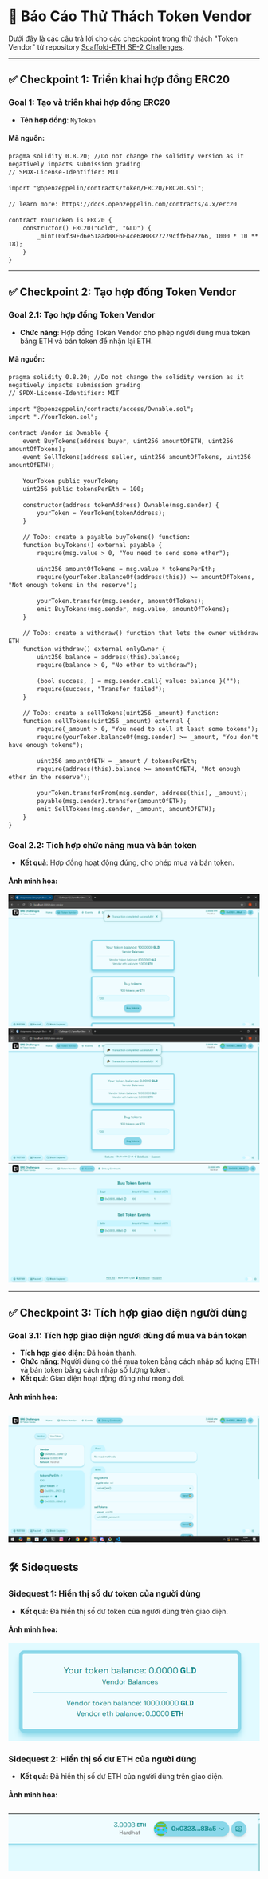 # 📝 Báo Cáo Thử Thách Token Vendor

Dưới đây là các câu trả lời cho các checkpoint trong thử thách "Token Vendor" từ repository [Scaffold-ETH SE-2 Challenges](https://github.com/scaffold-eth/se-2-challenges/tree/challenge-2-token-vendor).

---

## ✅ Checkpoint 1: Triển khai hợp đồng ERC20

### Goal 1: Tạo và triển khai hợp đồng ERC20

- **Tên hợp đồng**: `MyToken`

#### Mã nguồn:

```
pragma solidity 0.8.20; //Do not change the solidity version as it negatively impacts submission grading
// SPDX-License-Identifier: MIT

import "@openzeppelin/contracts/token/ERC20/ERC20.sol";

// learn more: https://docs.openzeppelin.com/contracts/4.x/erc20

contract YourToken is ERC20 {
    constructor() ERC20("Gold", "GLD") {
        _mint(0xf39Fd6e51aad88F6F4ce6aB8827279cffFb92266, 1000 * 10 ** 18);
    }
}
```

---

## ✅ Checkpoint 2: Tạo hợp đồng Token Vendor

### Goal 2.1: Tạo hợp đồng Token Vendor

- **Chức năng**: Hợp đồng Token Vendor cho phép người dùng mua token bằng ETH và bán token để nhận lại ETH.

#### Mã nguồn:

```
pragma solidity 0.8.20; //Do not change the solidity version as it negatively impacts submission grading
// SPDX-License-Identifier: MIT

import "@openzeppelin/contracts/access/Ownable.sol";
import "./YourToken.sol";

contract Vendor is Ownable {
    event BuyTokens(address buyer, uint256 amountOfETH, uint256 amountOfTokens);
    event SellTokens(address seller, uint256 amountOfTokens, uint256 amountOfETH);

    YourToken public yourToken;
    uint256 public tokensPerEth = 100;

    constructor(address tokenAddress) Ownable(msg.sender) {
        yourToken = YourToken(tokenAddress);
    }

    // ToDo: create a payable buyTokens() function:
    function buyTokens() external payable {
        require(msg.value > 0, "You need to send some ether");

        uint256 amountOfTokens = msg.value * tokensPerEth;
        require(yourToken.balanceOf(address(this)) >= amountOfTokens, "Not enough tokens in the reserve");

        yourToken.transfer(msg.sender, amountOfTokens);
        emit BuyTokens(msg.sender, msg.value, amountOfTokens);
    }

    // ToDo: create a withdraw() function that lets the owner withdraw ETH
    function withdraw() external onlyOwner {
        uint256 balance = address(this).balance;
        require(balance > 0, "No ether to withdraw");

        (bool success, ) = msg.sender.call{ value: balance }("");
        require(success, "Transfer failed");
    }

    // ToDo: create a sellTokens(uint256 _amount) function:
    function sellTokens(uint256 _amount) external {
        require(_amount > 0, "You need to sell at least some tokens");
        require(yourToken.balanceOf(msg.sender) >= _amount, "You don't have enough tokens");

        uint256 amountOfETH = _amount / tokensPerEth;
        require(address(this).balance >= amountOfETH, "Not enough ether in the reserve");

        yourToken.transferFrom(msg.sender, address(this), _amount);
        payable(msg.sender).transfer(amountOfETH);
        emit SellTokens(msg.sender, _amount, amountOfETH);
    }
}

```

### Goal 2.2: Tích hợp chức năng mua và bán token

- **Kết quả**: Hợp đồng hoạt động đúng, cho phép mua và bán token.

#### Ảnh minh họa:

![Mua token](image.png)
![Bán token](image-1.png)
![Event](image-2.png)

---

## ✅ Checkpoint 3: Tích hợp giao diện người dùng

### Goal 3.1: Tích hợp giao diện người dùng để mua và bán token

- **Tích hợp giao diện**: Đã hoàn thành.
- **Chức năng**: Người dùng có thể mua token bằng cách nhập số lượng ETH và bán token bằng cách nhập số lượng token.
- **Kết quả**: Giao diện hoạt động đúng như mong đợi.

#### Ảnh minh họa:

## ![Giao diện](image-3.png)

## 🛠 Sidequests

### Sidequest 1: Hiển thị số dư token của người dùng

- **Kết quả**: Đã hiển thị số dư token của người dùng trên giao diện.

#### Ảnh minh họa:

![alt text](image-4.png)

### Sidequest 2: Hiển thị số dư ETH của người dùng

- **Kết quả**: Đã hiển thị số dư ETH của người dùng trên giao diện.

#### Ảnh minh họa:

## ![alt text](image-5.png)
